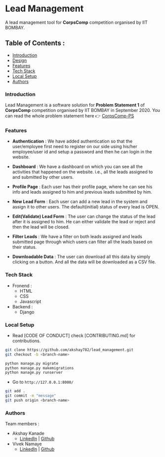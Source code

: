 # Lead Management

A lead management tool for **CorpsComp** competition organised by IIT BOMBAY.

## Table of Contents :

- [Introduction](#introduction)
- [Design](/docs/images/)
- [Features](#features)
- [Tech Stack](#tech-stack)
- [Local Setup](#local-setup)
- [Authors](#authors)

### Introduction

Lead Management is a software solution for **Problem Statement 1** of **CorpsComp** competition organised by IIT BOMBAY in September 2020.
You can read the whole problem statement here 👉 [CorpsComp-PS](/docs/problem_statement)

### Features

- **Authentication** : We have added authentication so that the user/employee first need to register on our side using his/her employee/user id and setup a password and then he can login in the website.

- **Dashboard** : We have a dashboard on which you can see all the activities that happened on the website. i.e., all the leads assigned to and submitted by other users.

- **Profile Page** : Each user has their profile page, where he can see his info and leads assigned to him and previous leads submitted by him.

- **New Lead Form** : Each user can add a new lead in the system and assign it to other users. The default(initial) status of every lead is OPEN.

- **Edit(Validate) Lead Form** : The user can change the status of the lead after it is assigned to him. He can either validate the lead or reject and then the lead will be closed.

- **Filter Leads** : We have a filter on both leads assigned and leads submitted page through which users can filter all the leads based on their status.

- **Downloadable Data** : The user can download all this data by simply clicking on a button. And all the data will be downloaded as a CSV file.

### Tech Stack

- Fronend :
  - HTML
  - CSS
  - Javascript
- Backend :
  - Django

### Local Setup

- Read [CODE OF CONDUCT] check [CONTRIBUTING.md] for contributions.

```bash
git clone https://github.com/akshay782/lead_management.git
git checkout -b <branch-name>
```

```python
python manage.py migrate
python manage.py makemigrations
python manage.py runserver
```

- Go to `http://127.0.0.1:8000/`

```bash
git add .
git commit -m "message"
git push origin <branch-name>
```

### Authors

Team members :

- Akshay Kanade
  - [LinkedIn](https://www.linkedin.com/in/akshaykanade/) | [Github](https://github.com/kanadeakshay)
- Vivek Namaye
  - [LinkedIn](https://www.linkedin.com/in/viveknamaye/) | [Github](https://github.com/viveknamaye)
